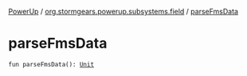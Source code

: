 [PowerUp](../index.md) / [org.stormgears.powerup.subsystems.field](index.md) / [parseFmsData](./parse-fms-data.md)

# parseFmsData

`fun parseFmsData(): `[`Unit`](https://kotlinlang.org/api/latest/jvm/stdlib/kotlin/-unit/index.html)